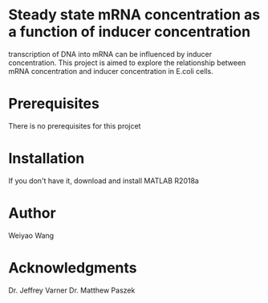 # Steady state mRNA concentration as a function of inducer concentration
transcription of DNA into mRNA can be influenced by inducer concentration. This project is aimed to explore the relationship between mRNA concentration and inducer concentration in E.coli cells.

# Prerequisites
There is no prerequisites for this projcet

# Installation
If you don't have it, download and install MATLAB R2018a 

# Author
Weiyao Wang

# Acknowledgments
Dr. Jeffrey Varner
Dr. Matthew Paszek

